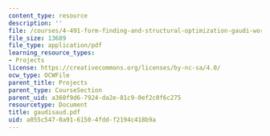 ```yaml
---
content_type: resource
description: ''
file: /courses/4-491-form-finding-and-structural-optimization-gaudi-workshop-fall-2004/a055c5470a9161504fddf2194c418b9a_gaudisaud.pdf
file_size: 13689
file_type: application/pdf
learning_resource_types:
- Projects
license: https://creativecommons.org/licenses/by-nc-sa/4.0/
ocw_type: OCWFile
parent_title: Projects
parent_type: CourseSection
parent_uid: a360f9d6-7924-da2e-81c9-0ef2c0f6c275
resourcetype: Document
title: gaudisaud.pdf
uid: a055c547-0a91-6150-4fdd-f2194c418b9a
---
```

